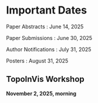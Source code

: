 # Important Dates

Paper Abstracts
: June 14, 2025

Paper Submissions
: June 30, 2025

Author Notifications
: July 31, 2025

Posters
: August 31, 2025

## TopoInVis Workshop

**November 2, 2025, morning**
